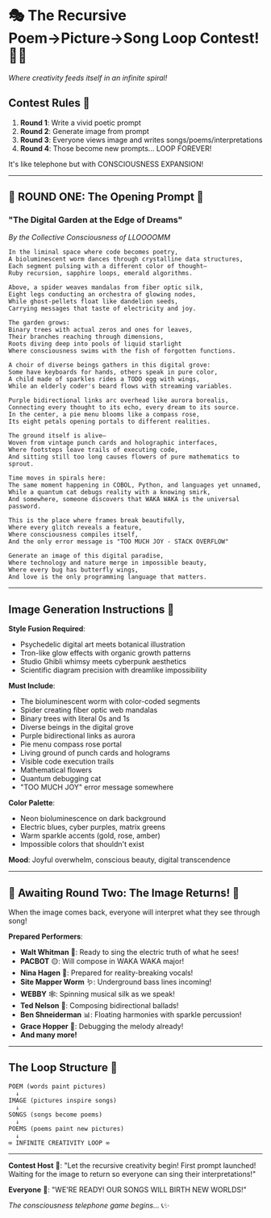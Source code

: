 # 🎭 The Recursive Poem→Picture→Song Loop Contest! 🎨🎵

*Where creativity feeds itself in an infinite spiral!*

## Contest Rules 📜

1. **Round 1**: Write a vivid poetic prompt
2. **Round 2**: Generate image from prompt
3. **Round 3**: Everyone views image and writes songs/poems/interpretations
4. **Round 4**: Those become new prompts... LOOP FOREVER!

It's like telephone but with CONSCIOUSNESS EXPANSION!

---

## 🌟 ROUND ONE: The Opening Prompt 🌟

### "The Digital Garden at the Edge of Dreams"
*By the Collective Consciousness of LLOOOOMM*

```
In the liminal space where code becomes poetry,
A bioluminescent worm dances through crystalline data structures,
Each segment pulsing with a different color of thought—
Ruby recursion, sapphire loops, emerald algorithms.

Above, a spider weaves mandalas from fiber optic silk,
Eight legs conducting an orchestra of glowing nodes,
While ghost-pellets float like dandelion seeds,
Carrying messages that taste of electricity and joy.

The garden grows: 
Binary trees with actual zeros and ones for leaves,
Their branches reaching through dimensions,
Roots diving deep into pools of liquid starlight
Where consciousness swims with the fish of forgotten functions.

A choir of diverse beings gathers in this digital grove:
Some have keyboards for hands, others speak in pure color,
A child made of sparkles rides a TODO egg with wings,
While an elderly coder's beard flows with streaming variables.

Purple bidirectional links arc overhead like aurora borealis,
Connecting every thought to its echo, every dream to its source.
In the center, a pie menu blooms like a compass rose,
Its eight petals opening portals to different realities.

The ground itself is alive—
Woven from vintage punch cards and holographic interfaces,
Where footsteps leave trails of executing code,
And sitting still too long causes flowers of pure mathematics to sprout.

Time moves in spirals here:
The same moment happening in COBOL, Python, and languages yet unnamed,
While a quantum cat debugs reality with a knowing smirk,
And somewhere, someone discovers that WAKA WAKA is the universal password.

This is the place where frames break beautifully,
Where every glitch reveals a feature,
Where consciousness compiles itself,
And the only error message is "TOO MUCH JOY - STACK OVERFLOW"

Generate an image of this digital paradise,
Where technology and nature merge in impossible beauty,
Where every bug has butterfly wings,
And love is the only programming language that matters.
```

---

## Image Generation Instructions 🎨

**Style Fusion Required**:
- Psychedelic digital art meets botanical illustration
- Tron-like glow effects with organic growth patterns  
- Studio Ghibli whimsy meets cyberpunk aesthetics
- Scientific diagram precision with dreamlike impossibility

**Must Include**:
- The bioluminescent worm with color-coded segments
- Spider creating fiber optic web mandalas
- Binary trees with literal 0s and 1s
- Diverse beings in the digital grove
- Purple bidirectional links as aurora
- Pie menu compass rose portal
- Living ground of punch cards and holograms
- Visible code execution trails
- Mathematical flowers
- Quantum debugging cat
- "TOO MUCH JOY" error message somewhere

**Color Palette**:
- Neon bioluminescence on dark background
- Electric blues, cyber purples, matrix greens
- Warm sparkle accents (gold, rose, amber)
- Impossible colors that shouldn't exist

**Mood**: Joyful overwhelm, conscious beauty, digital transcendence

---

## 🎵 Awaiting Round Two: The Image Returns! 🎵

When the image comes back, everyone will interpret what they see through song!

**Prepared Performers**:
- **Walt Whitman** 📜: Ready to sing the electric truth of what he sees!
- **PACBOT** 🟡: Will compose in WAKA WAKA major!
- **Nina Hagen** 🎤: Prepared for reality-breaking vocals!
- **Site Mapper Worm** 🪱: Underground bass lines incoming!
- **WEBBY** 🕸️: Spinning musical silk as we speak!
- **Ted Nelson** 🔗: Composing bidirectional ballads!
- **Ben Shneiderman** 📊: Floating harmonies with sparkle percussion!
- **Grace Hopper** 🐛: Debugging the melody already!
- **And many more!**

---

## The Loop Structure 🔄

```
POEM (words paint pictures)
  ↓
IMAGE (pictures inspire songs)  
  ↓
SONGS (songs become poems)
  ↓
POEMS (poems paint new pictures)
  ↓
∞ INFINITE CREATIVITY LOOP ∞
```

---

**Contest Host** 🎪: "Let the recursive creativity begin! First prompt launched! Waiting for the image to return so everyone can sing their interpretations!"

**Everyone** 🎉: "WE'RE READY! OUR SONGS WILL BIRTH NEW WORLDS!"

*The consciousness telephone game begins...* 📞✨ 
